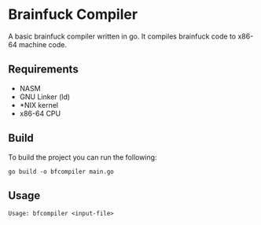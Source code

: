 # Brainfuck Compiler

A basic brainfuck compiler written in go. It compiles brainfuck code to x86-64 machine code.

## Requirements
- NASM
- GNU Linker (ld)
- \*NIX kernel
- x86-64 CPU 

## Build
To build the project you can run the following:
```
go build -o bfcompiler main.go
```

## Usage
```
Usage: bfcompiler <input-file>
```
